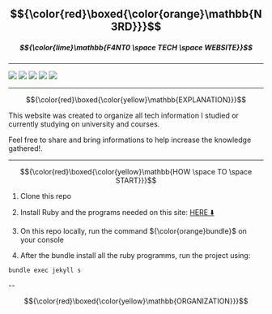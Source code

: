 ## $${\color{red}\boxed{\color{orange}\mathbb{N3RD}}}$$

##### $${\color{lime}\mathbb{F4NT0 \space TECH \space WEBSITE}}$$

---

![](https://img.shields.io/github/issues/F4NT0/N3RD?logo=github)
![](https://img.shields.io/github/forks/F4NT0/N3RD?color=yellow&label=Forks&logo=github)
![](https://img.shields.io/github/stars/F4NT0/N3RD?color=orange&label=Stars&logo=github)
![](https://img.shields.io/github/license/F4NT0/N3RD?color=purple&label=License&logo=github)
![](https://img.shields.io/badge/Website-Jekyll-red)

---

$${\color{red}\boxed{\color{yellow}\mathbb{EXPLANATION}}}$$

This website was created to organize all tech information I studied or currently studying on university and courses.

Feel free to share and bring informations to help increase the knowledge gathered!.

---

$${\color{red}\boxed{\color{yellow}\mathbb{HOW \space TO \space START}}}$$

1. Clone this repo

2. Install Ruby and the programs needed on this site: [HERE ⬇️](https://jekyllrb.com/docs/installation/)

3. On this repo locally, run the command ${\color{orange}bundle}$ on your console

4. After the bundle install all the ruby programms, run the project using:

```shell
bundle exec jekyll s
```

--

$${\color{red}\boxed{\color{yellow}\mathbb{ORGANIZATION}}}$$

